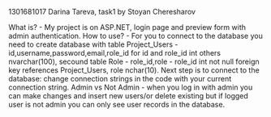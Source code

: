 1301681017 Darina Tareva, task1 by Stoyan Cheresharov

What is? - My project is on ASP.NET, login page and preview form with admin authentication.
How to use? - For you to connect to the database you need to create database with table Project_Users - id,username,password,email,role_id
for id and role_id int others nvarchar(100), secound table Role - role_id,role - role_id int not null foreign key references Project_Users,
role nchar(10).
Next step is to connect to the database: change connection strings in the code with your current connection string.
Admin vs Not Admin - when you log in with admin you can make changes and insert new users/or delete existing but if logged user
is not admin you can only see user records in the database.

